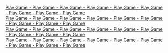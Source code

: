 <a href="https://sidhtc510.github.io/Cross_and_Nulls_js/">Play Game - </a>
<a href="https://sidhtc510.github.io/Cross_and_Nulls_js/">Play Game - </a>
<a href="https://sidhtc510.github.io/Cross_and_Nulls_js/">Play Game - </a>
<a href="https://sidhtc510.github.io/Cross_and_Nulls_js/">Play Game - </a>
<a href="https://sidhtc510.github.io/Cross_and_Nulls_js/">Play Game - </a>
<a href="https://sidhtc510.github.io/Cross_and_Nulls_js/">Play Game - </a>
<a href="https://sidhtc510.github.io/Cross_and_Nulls_js/">Play Game - </a>
<a href="https://sidhtc510.github.io/Cross_and_Nulls_js/">Play Game - </a>
<a href="https://sidhtc510.github.io/Cross_and_Nulls_js/">Play Game</a></br>
<a href="https://sidhtc510.github.io/Cross_and_Nulls_js/">Play Game - </a>
<a href="https://sidhtc510.github.io/Cross_and_Nulls_js/">Play Game - </a>
<a href="https://sidhtc510.github.io/Cross_and_Nulls_js/">Play Game - </a>
<a href="https://sidhtc510.github.io/Cross_and_Nulls_js/">Play Game - </a>
<a href="https://sidhtc510.github.io/Cross_and_Nulls_js/">Play Game - </a>
<a href="https://sidhtc510.github.io/Cross_and_Nulls_js/">Play Game - </a>
<a href="https://sidhtc510.github.io/Cross_and_Nulls_js/">Play Game - </a>
<a href="https://sidhtc510.github.io/Cross_and_Nulls_js/">Play Game - </a>
<a href="https://sidhtc510.github.io/Cross_and_Nulls_js/">Play Game</a></br>
<a href="https://sidhtc510.github.io/Cross_and_Nulls_js/">Play Game - </a>
<a href="https://sidhtc510.github.io/Cross_and_Nulls_js/">Play Game - </a>
<a href="https://sidhtc510.github.io/Cross_and_Nulls_js/">Play Game - </a>
<a href="https://sidhtc510.github.io/Cross_and_Nulls_js/">Play Game - </a>
<a href="https://sidhtc510.github.io/Cross_and_Nulls_js/">Play Game - </a>
<a href="https://sidhtc510.github.io/Cross_and_Nulls_js/">Play Game - </a>
<a href="https://sidhtc510.github.io/Cross_and_Nulls_js/">Play Game - </a>
<a href="https://sidhtc510.github.io/Cross_and_Nulls_js/">Play Game - </a>
<a href="https://sidhtc510.github.io/Cross_and_Nulls_js/">Play Game</a></br>
<a href="https://sidhtc510.github.io/Cross_and_Nulls_js/">Play Game - </a>
<a href="https://sidhtc510.github.io/Cross_and_Nulls_js/">Play Game - </a>
<a href="https://sidhtc510.github.io/Cross_and_Nulls_js/">Play Game - </a>
<a href="https://sidhtc510.github.io/Cross_and_Nulls_js/">Play Game - </a>
<a href="https://sidhtc510.github.io/Cross_and_Nulls_js/">Play Game - </a>
<a href="https://sidhtc510.github.io/Cross_and_Nulls_js/">Play Game - </a>
<a href="https://sidhtc510.github.io/Cross_and_Nulls_js/">Play Game - </a>
<a href="https://sidhtc510.github.io/Cross_and_Nulls_js/">Play Game - </a>
<a href="https://sidhtc510.github.io/Cross_and_Nulls_js/">Play Game</a></br>